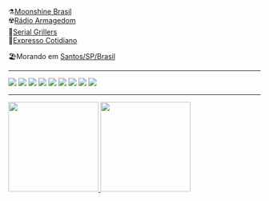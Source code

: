 ⚗️<a href="https://youtube.com/moonshinebrasil" target="_blank">Moonshine Brasil</a><br/>
☢️<a href="https://www.youtube.com/channel/UCl3oYmC6MhHBb8AZG_wAmZw" target="_blank">Rádio Armagedom</a><br/>
🔪<a href="http://serialgrillers013.blogspot.com/" target="_blank">Serial Grillers</a><br/>
📰<a href="https://www.tumblr.com/blog/ggutirres" target="_blank">Expresso Cotidiano</a><br/>

🏖️Morando em <a href="https://www.google.com/maps/@-23.9823382,-46.3044766,15z" target="_blank">Santos/SP/Brasil</a>
<hr>
<!-- Links para contatoe e redes sociais -->
<a href="https://t.me/gutirres"><img src="https://img.shields.io/badge/Telegram-2CA5E0?style=for-the-badge&logo=telegram&logoColor=white" target="_blank"></a>
<a href="mailto:ggutirres@gmail.com"><img src="https://img.shields.io/badge/Gmail-D14836?style=for-the-badge&logo=gmail&logoColor=white" target="_blank"></a>
<a href="https://www.facebook.com/guilhermegutirres"><img src="https://img.shields.io/badge/Facebook-1877F2?style=for-the-badge&logo=facebook&logoColor=white" target="_blank"></a>
<a href="https://instagram.com/guilhermonstro"><img src="https://img.shields.io/badge/Instagram-E4405F?style=for-the-badge&logo=instagram&logoColor=white" target="_blank"></a>
<a href="https://twitter.com/ggutirres"><img src="https://img.shields.io/badge/Twitter-1DA1F2?style=for-the-badge&logo=twitter&logoColor=white" target="_blank"></a>
<a href="http://gutirres.com"><img src="https://img.shields.io/badge/website-000000?style=for-the-badge&logo=About.me&logoColor=white" target="_blank"></a>
<a href="https://www.linkedin.com/in/gutirres"><img src="https://img.shields.io/badge/LinkedIn-0077B5?style=for-the-badge&logo=linkedin&logoColor=white" target="_blank"></a>
<a href="https://www.freecodecamp.org/gutirres"><img src="https://img.shields.io/badge/freecodecamp-27273D?style=for-the-badge&logo=freecodecamp&logoColor=white" target="_blank"></a>
<a href="https://www.deviantart.com/gutirres"><img src="https://img.shields.io/badge/DeviantArt-05CC47?style=for-the-badge&logo=deviantart&logoColor=white" target="_blank"></a>
<!-- Painéis do Github -->
<hr>
<div align="left">
  <a href="https://github.com/gutirres">
   <img height="180em" src="https://github-readme-stats.vercel.app/api?username=gutirres&show_icons=true&theme=highcontrast&include_all_comits=true&count_private=true"/>
   <img height="180em" src="https://github-readme-stats.vercel.app/api/top-langs/?username=gutirres&layout=compact&langs_count=7&theme=highcontrast"/>                   
